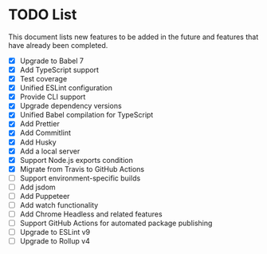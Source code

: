 # TODO List

This document lists new features to be added in the future and features that have already been completed.

- [x] Upgrade to Babel 7
- [x] Add TypeScript support
- [x] Test coverage
- [x] Unified ESLint configuration
- [x] Provide CLI support
- [x] Upgrade dependency versions
- [x] Unified Babel compilation for TypeScript
- [x] Add Prettier
- [x] Add Commitlint
- [x] Add Husky
- [x] Add a local server
- [x] Support Node.js exports condition
- [x] Migrate from Travis to GitHub Actions
- [ ] Support environment-specific builds
- [ ] Add jsdom
- [ ] Add Puppeteer
- [ ] Add watch functionality
- [ ] Add Chrome Headless and related features
- [ ] Support GitHub Actions for automated package publishing
- [ ] Upgrade to ESLint v9
- [ ] Upgrade to Rollup v4
